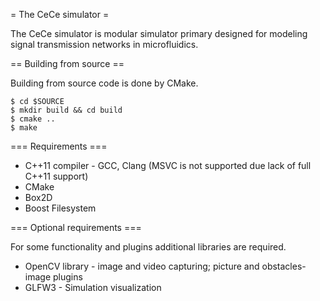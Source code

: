 
= The CeCe simulator =

The CeCe simulator is modular simulator primary designed for modeling signal
transmission networks in microfluidics.

== Building from source ==

Building from source code is done by CMake.

```
$ cd $SOURCE
$ mkdir build && cd build
$ cmake ..
$ make
```

=== Requirements ===

* C++11 compiler - GCC, Clang (MSVC is not supported due lack of full C++11 support)
* CMake
* Box2D
* Boost Filesystem

=== Optional requirements ===

For some functionality and plugins additional libraries are required.

* OpenCV library - image and video capturing; picture and obstacles-image plugins
* GLFW3 - Simulation visualization

